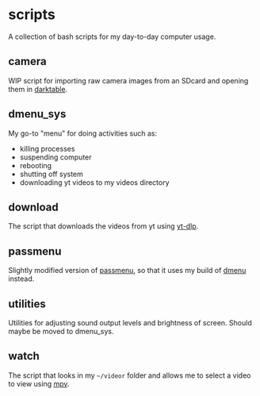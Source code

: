 # scripts

A collection of bash scripts for my day-to-day computer usage.

## camera

WIP script for importing raw camera images from an SDcard and opening them in [darktable](https://github.com/darktable-org/darktable).

## dmenu_sys

My go-to "menu" for doing activities such as:
- killing processes
- suspending computer
- rebooting
- shutting off system
- downloading yt videos to my videos directory

## download

The script that downloads the videos from yt using [yt-dlp](https://github.com/yt-dlp/yt-dlp).

## passmenu

Slightly modified version of [passmenu](https://git.zx2c4.com/password-store/tree/contrib/dmenu/passmenu), so that it uses my build of [dmenu](https://tools.suckless.org/dmenu/) instead.

## utilities

Utilities for adjusting sound output levels and brightness of screen. 
Should maybe be moved to dmenu_sys.

## watch

The script that looks in my `~/videor` folder and allows me to select a video to view using [mpv](https://mpv.io/).
